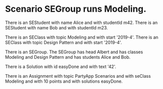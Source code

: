 # Scenario SEGroup runs Modeling. 

There is an SEStudent with name Alice and with studentId m42.
There is an SEStudent with name Bob and with studentId m23.

There is an SEClass with topic Modeling and with start '2019-4'.
There is an SEClass with topic Design Pattern and with start '2019-4'.

There is an SEGroup.
The SEGroup has head Albert and
has classes Modeling and Design Pattern and
has students Alice and Bob.

There is a Solution with id easyDone and with text '42'.

There is an Assignment with topic PartyApp Scenarios and 
with seClass Modeling and with 10 points and with 
solutions easyDone.
